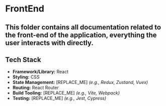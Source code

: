 # FrontEnd

This folder contains all documentation related to the front-end of the application, everything the user interacts with directly.
---

## Tech Stack

- **Framework/Library:** React 
- **Styling:** CSS 
- **State Management:** [REPLACE_ME] *(e.g., Redux, Zustand, Vuex)*
- **Routing:** React Router
- **Build Tooling:** [REPLACE_ME] *(e.g., Vite, Webpack)*
- **Testing:** [REPLACE_ME] *(e.g., Jest, Cypress)*
